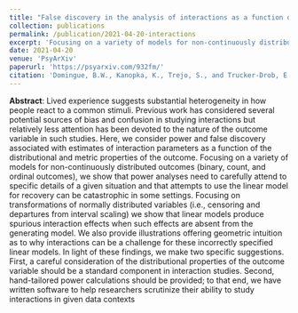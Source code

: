 ```yaml
---
title: "False discovery in the analysis of interactions as a function of the distributional and metric properties of the outcome"
collection: publications
permalink: /publication/2021-04-20-interactions
excerpt: 'Focusing on a variety of models for non-continuously distributed outcomes (binary, count, and ordinal outcomes), we show that attempts to use the linear model for estimating interaction effects can be catastrophic in some settings.'
date: 2021-04-20
venue: 'PsyArXiv'
paperurl: 'https://psyarxiv.com/932fm/'
citation: 'Domingue, B.W., Kanopka, K., Trejo, S., and Trucker-Drob, E. (2021). False discovery in the analysis of interactions as a function of the distributional and metric properties of the outcome. Preprint available: https://psyarxiv.com/932fm/'
---
```


**Abstract**: Lived experience suggests substantial heterogeneity in how people react to a common stimuli.  Previous work has considered several potential sources of bias and confusion in studying interactions but relatively less attention has been devoted to the nature of the outcome variable in such studies.  Here, we consider power and false discovery associated with estimates of interaction parameters as a function of the distributional and metric properties of the outcome.  Focusing on a variety of models for non-continuously distributed outcomes (binary, count, and ordinal outcomes), we show that power analyses need to carefully attend to specific details of a given situation and that attempts to use the linear model for recovery can be catastrophic in some settings.  Focusing on transformations of normally distributed variables (i.e., censoring and departures from interval scaling) we show that linear models produce spurious interaction effects when such effects are absent from the generating model.  We also provide illustrations offering geometric intuition as to why interactions can be a challenge for these incorrectly specified linear models. In light of these findings, we make two specific suggestions. First, a careful consideration of the distributional properties of the outcome variable should be a standard component in interaction studies. Second, hand-tailored power calculations should be provided; to that end, we have written software to
help researchers scrutinize their ability to study interactions in given data contexts
